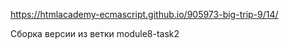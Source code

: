 https://htmlacademy-ecmascript.github.io/905973-big-trip-9/14/

Сборка версии из ветки module8-task2
